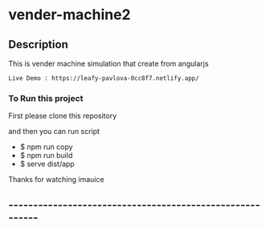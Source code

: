 # vender-machine2

## Description

This is vender machine simulation that create from angularjs

    Live Demo : https://leafy-pavlova-0cc8f7.netlify.app/

### To Run this project
First please clone this repository

and then you can run script

- $ npm run copy
- $ npm run build
- $ serve dist/app

Thanks for watching imauice

## ---------------------------------------------------------
